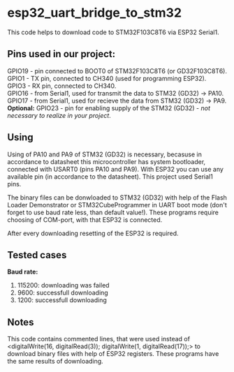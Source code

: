 # esp32_uart_bridge_to_stm32
This code helps to download code to STM32F103C8T6 via ESP32 Serial1.<br/>

## Pins used in our project: <br/>
GPIO19 - pin connected to BOOT0 of STM32F103C8T6 (or GD32F103C8T6). <br/>
GPIO1 - TX pin, connected to CH340 (used for programming ESP32). <br/>
GPIO3 - RX pin, connected to CH340. <br/>
GPIO16 - from Serial1, used for transmit the data to STM32 (GD32) -> PA10. <br/>
GPIO17 - from Serial1, used for recieve the data from STM32 (GD32) -> PA9. <br/>
**Optional:** GPIO23 - pin for enabling supply of the STM32 (GD32) - *not necessary to realize in your project*. <br/>

## Using
Using of PA10 and PA9 of STM32 (GD32) is necessary, becasuse in accordance to datasheet this microcontroller has system bootloader, connected with USART0 (pins PA10 and PA9). With ESP32 you can use any available pin (in accordance to the datasheet). This project used Serial1 pins. <br/>

The binary files can be donwloaded to STM32 (GD32) with help of the Flash Loader Demonstrator or STM32CubeProgrammer in UART boot mode (don't forget to use baud rate less, than default value!). These programs require choosing of COM-port, with that ESP32 is connected. <br/>

After every downloading resetting of the ESP32 is required.

## Tested cases
**Baud rate:**
1. 115200: downloading was failed
2. 9600: successfull downloading
3. 1200: successfull downloading

## Notes
This code contains commented lines, that were used instead of <br/>
<digitalWrite(16, digitalRead(3));
digitalWrite(1, digitalRead(17));>
to download binary files with help of ESP32 registers. These programs have the same results of downloading. <br/>
 

